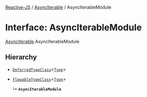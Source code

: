 [Reactive-JS](../README.md) / [AsyncIterable](../modules/AsyncIterable.md) / AsyncIterableModule

# Interface: AsyncIterableModule

[AsyncIterable](../modules/AsyncIterable.md).AsyncIterableModule

## Hierarchy

- [`DeferredTypeClass`](types.DeferredTypeClass.md)<[`Type`](../modules/AsyncIterable.md#type)\>

- [`FlowableTypeClass`](types.FlowableTypeClass.md)<[`Type`](../modules/AsyncIterable.md#type)\>

  ↳ **`AsyncIterableModule`**
